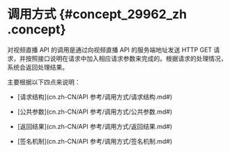 # 调用方式 {#concept_29962_zh .concept}

对视频直播 API 的调用是通过向视频直播 API 的服务端地址发送 HTTP GET 请求，并按照接口说明在请求中加入相应请求参数来完成的。根据请求的处理情况，系统会返回处理结果。

主要根据以下四点来说明：

-    [请求结构](cn.zh-CN/API 参考/调用方式/请求结构.md#)

-    [公共参数](cn.zh-CN/API 参考/调用方式/公共参数.md#)

-    [返回结果](cn.zh-CN/API 参考/调用方式/返回结果.md#)

-    [签名机制](cn.zh-CN/API 参考/调用方式/签名机制.md#) 


